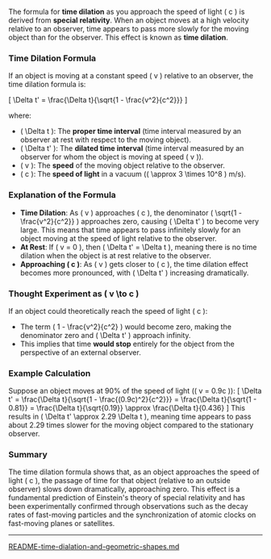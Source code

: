 The formula for **time dilation** as you approach the speed of light \( c \) is derived from **special relativity**. When an object moves at a high velocity relative to an observer, time appears to pass more slowly for the moving object than for the observer. This effect is known as **time dilation**.

### Time Dilation Formula

If an object is moving at a constant speed \( v \) relative to an observer, the time dilation formula is:

\[
\Delta t' = \frac{\Delta t}{\sqrt{1 - \frac{v^2}{c^2}}}
\]

where:
- \( \Delta t \): The **proper time interval** (time interval measured by an observer at rest with respect to the moving object).
- \( \Delta t' \): The **dilated time interval** (time interval measured by an observer for whom the object is moving at speed \( v \)).
- \( v \): The **speed** of the moving object relative to the observer.
- \( c \): The **speed of light** in a vacuum (\( \approx 3 \times 10^8 \) m/s).

### Explanation of the Formula

- **Time Dilation**: As \( v \) approaches \( c \), the denominator \( \sqrt{1 - \frac{v^2}{c^2}} \) approaches zero, causing \( \Delta t' \) to become very large. This means that time appears to pass infinitely slowly for an object moving at the speed of light relative to the observer.
- **At Rest**: If \( v = 0 \), then \( \Delta t' = \Delta t \), meaning there is no time dilation when the object is at rest relative to the observer.
- **Approaching \( c \)**: As \( v \) gets closer to \( c \), the time dilation effect becomes more pronounced, with \( \Delta t' \) increasing dramatically.

### Thought Experiment as \( v \to c \)

If an object could theoretically reach the speed of light \( c \):
- The term \( 1 - \frac{v^2}{c^2} \) would become zero, making the denominator zero and \( \Delta t' \) approach infinity.
- This implies that time **would stop** entirely for the object from the perspective of an external observer.

### Example Calculation

Suppose an object moves at 90% of the speed of light (\( v = 0.9c \)):
\[
\Delta t' = \frac{\Delta t}{\sqrt{1 - \frac{(0.9c)^2}{c^2}}} = \frac{\Delta t}{\sqrt{1 - 0.81}} = \frac{\Delta t}{\sqrt{0.19}} \approx \frac{\Delta t}{0.436}
\]
This results in \( \Delta t' \approx 2.29 \Delta t \), meaning time appears to pass about 2.29 times slower for the moving object compared to the stationary observer.

### Summary

The time dilation formula shows that, as an object approaches the speed of light \( c \), the passage of time for that object (relative to an outside observer) slows down dramatically, approaching zero. This effect is a fundamental prediction of Einstein's theory of special relativity and has been experimentally confirmed through observations such as the decay rates of fast-moving particles and the synchronization of atomic clocks on fast-moving planes or satellites.


---

[README-time-dialation-and-geometric-shapes.md](https://t2m.io/sKUZfz5)
